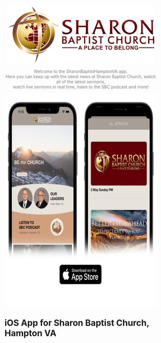 <p align="center"><img src="https://github.com/benreeps/Sharon-Baptist-Church/blob/master/Images/logo.png" height="200" align="center"></p>
<p align="center" style="color: gray;"> 
 Welcome to the SharonBaptistHamptonVA app. <br> Here you can keep up with the latest news at Sharon Baptist Church, watch all of the latest sermons, <br> watch live sermons in real time, listen to the SBC podcast and more!
</p>
<p align="center"><img src="https://github.com/benreeps/Sharon-Baptist-Church/blob/master/Images/appStore.png" height="700" align="center"></p>

# iOS App for Sharon Baptist Church, Hampton VA 
